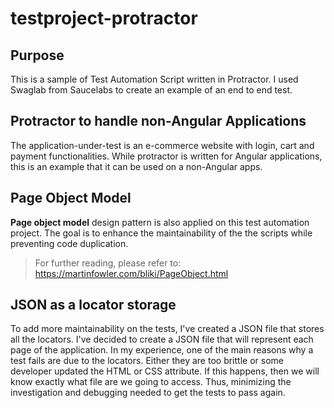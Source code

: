 # testproject-protractor

## Purpose
This is a sample of Test Automation Script written in Protractor. I used Swaglab from Saucelabs to create an example of an end to end test.

## Protractor to handle non-Angular Applications
The application-under-test is an e-commerce website with login, cart and payment functionalities. While protractor is written for Angular applications, this is an example that it can be used on a non-Angular apps. 

## Page Object Model
**Page object model** design pattern is also applied on this test automation project. The goal is to enhance the maintainability of the the scripts while preventing code duplication. 
>For further reading, please refer to: https://martinfowler.com/bliki/PageObject.html

## JSON as a locator storage
To add more maintainability on the tests, I've created a JSON file that stores all the locators. I've decided to create a JSON file that will represent each page of the application. In my experience, one of the main reasons why a test fails are due to the locators. Either they are too brittle or some developer updated the HTML or CSS attribute. If this happens, then we will know exactly what file are we going to access. Thus, minimizing the investigation and debugging needed to get the tests to pass again.